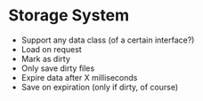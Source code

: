 # Storage System
- Support any data class (of a certain interface?)
- Load on request
- Mark as dirty
- Only save dirty files
- Expire data after X milliseconds
- Save on expiration (only if dirty, of course)